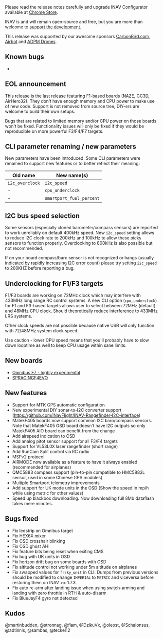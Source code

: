 Please read the release notes carefully and upgrade INAV Configurator available at [Chrome Store](https://chrome.google.com/webstore/detail/inav-configurator/fmaidjmgkdkpafmbnmigkpdnpdhopgel).

INAV is and will remain open-source and free, but you are more than welcome to [support the development](https://inavflight.github.io/supporting-inav/). 

This release was supported by our awesome sponsors [CarbonBird.com](http://www.CarbonBird.com), [Airbot](http://shop.myairbot.com/) and [ADPM Drones](http://www.adpm.pro/).

## Known bugs

- 

## EOL announcement

This release is the last release featuring F1-based boards (NAZE, CC3D, AirHero32). They don't have enough memory and CPU power to make use of new code. Support is not removed from source tree, DIY-ers are welcome to build their own setups.

Bugs that are related to limited memory and/or CPU power on those boards won't be fixed. Functionality issues will only be fixed if they would be reproducible on more powerful F3/F4/F7 targets.

## CLI parameter renaming / new parameters

New parameters have been introduced. Some CLI parameters were renamed to support new features or to better reflect their meaning:

| Old name               | New name(s)                                                    |
|------------------------|----------------------------------------------------------------|
| `i2c_overclock` | `i2c_speed`                                      |
| - | `cpu_underclock`                                      |
| - | `smartport_fuel_percent`                                      |

## I2C bus speed selection

Some sensors (especially cloned barometer/compass sensors) are reported to work unreliably on default 400kHz speed. New `i2c_speed` setting allows to reduce I2C clock rate to 200kHz and 100kHz to allow these picky sensors to function properly. Overclocking to 800kHz is also possible but not recommended.

If on your board compass/baro sensor is not recognized or hangs (usually indicated by rapidly increasing I2C error count) please try setting `i2c_speed` to 200KHZ before reporting a bug.

## Underclocking for F1/F3 targets

F1/F3 boards are working on 72MHz clock which may interfere with 433MHz long range RC control systems. A new CLI option (`cpu_underclock`) for F1 and F3-based targets allows user to select between 72MHz (default) and 48MHz CPU clock. Should theoretically reduce interference to 433MHz LRS systems. 

Other clock speeds are not possible because native USB will only function with 72/48MHz system clock speed.

Use caution - lower CPU speed means that you'll probably have to slow down looptime as well to keep CPU usage within sane limits.

## New boards

- [Omnibus F7 - highly experimental](https://store.myairbot.com/flight-controller/omnibus-f7/omnibusf7.html)
- [SPRACINGF4EVO](http://seriouslypro.com/spracingf4evo)

## New features

- Support for MTK GPS automatic configuration
- New experimental DIY sonar-to-I2C converter support (https://github.com/iNavFlight/INAV-Rangefinder-I2C-interface)
- MatekF405 boards now support common I2C baro/compass sensors. Note that MatekF405 OSD board doesn't have I2C outputs so only MatekF405 AIO board can benefit from the change
- Add airspeed indication to OSD
- Add analog pitot sensor support for all F3/F4 targets
- Support for VL53L0X laser rangefinder (short range)
- Add RunCam Split control via RC radio
- MSPv2 protocol
- AIRMODE now available as a feature to have it always enabled (recommended for airplanes)
- QMC5883 compass support (pin-to-pin compatible to HMC5883L sensor, used in some Chinese GPS modules)
- Multiple Smartport telemetry improvements
- Add support for UK mode units in the OSD (Show the speed in mp/h while using metric for other values)
- Speed up blackbox downloading. Now downloading full 8Mb dataflash takes mere minutes.

## Bugs fixed

- Fix ledstrip on Omnibus target
- Fix HEX6X mixer
- Fix OSD crosshair blinking
- Fix OSD ghost AHI
- Fix feature bits being reset when exiting CMS
- Fix bug with UK units in OSD
- Fix horizon drift bug on some boards with OSD
- Fix altitude control not working under 5m altitude on airplanes
- Fix swapped values for `frsky_unit` in CLI. Dumps from previous versions should be modified to change `IMPERIAL` to `METRIC` and viceversa before restoring them on INAV >= 1.7.3.
- Fix auto re-arm after landing issue when using switch-arming and landing with zero throttle in RTH & auto-disarm
- Fix BlueJayF4 gyro not detected

## Kudos

@martinbudden, @stronnag, @fiam, @DzikuVx, @oleost, @Schalonsus, @adtinnis, @sambas, @teckel12